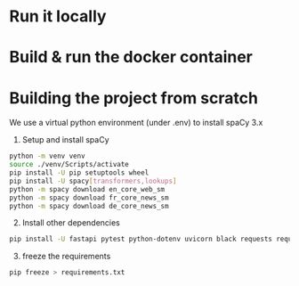 
# Run it locally

# Build & run the docker container





# Building the project from scratch
We use a virtual python environment (under .env) to install spaCy 3.x

1. Setup and install spaCy
```bash
python -m venv venv
source ./venv/Scripts/activate
pip install -U pip setuptools wheel
pip install -U spacy[transformers,lookups]
python -m spacy download en_core_web_sm
python -m spacy download fr_core_news_sm
python -m spacy download de_core_news_sm
```

2. Install other dependencies
```bash
pip install -U fastapi pytest python-dotenv uvicorn black requests requests-file
```

3. freeze the requirements
```bash
pip freeze > requirements.txt
```